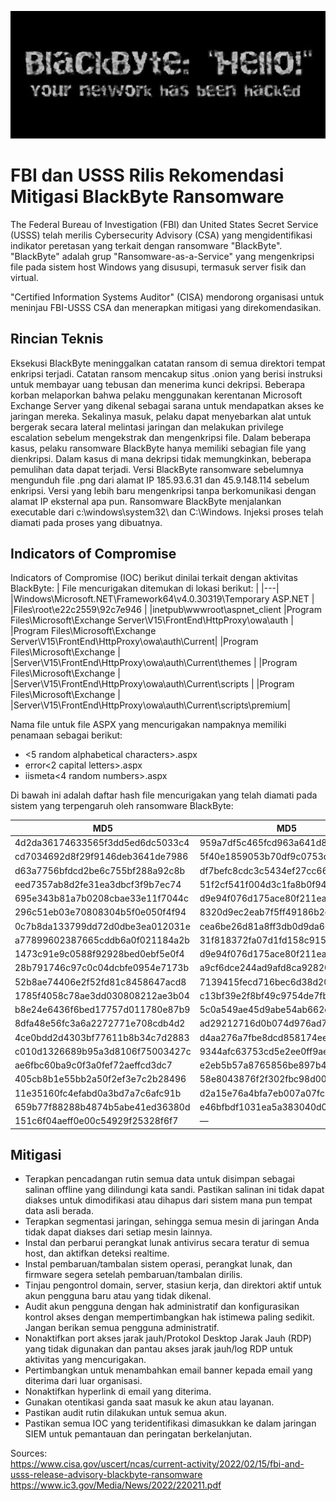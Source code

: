 
![thumbBanner](https://github.com/CSIRT-UMM/cysec-article/blob/main/04032022%20-%20BlackByteAdvisory/blackbyte.png)
# FBI dan USSS Rilis Rekomendasi Mitigasi BlackByte Ransomware

The Federal Bureau of Investigation (FBI) dan United States Secret Service (USSS) telah merilis Cybersecurity Advisory (CSA) yang mengidentifikasi indikator peretasan yang terkait dengan ransomware "BlackByte". "BlackByte" adalah grup "Ransomware-as-a-Service" yang mengenkripsi file pada sistem host Windows yang disusupi, termasuk server fisik dan virtual.

"Certified Information Systems Auditor" (CISA) mendorong organisasi untuk meninjau FBI-USSS CSA dan menerapkan mitigasi yang direkomendasikan.

## Rincian Teknis
Eksekusi BlackByte meninggalkan catatan ransom di semua direktori tempat enkripsi terjadi.
Catatan ransom mencakup situs .onion yang berisi instruksi untuk membayar uang tebusan dan menerima kunci dekripsi. Beberapa korban melaporkan bahwa pelaku menggunakan kerentanan Microsoft Exchange Server yang dikenal sebagai sarana untuk mendapatkan akses ke jaringan mereka. Sekalinya masuk,
pelaku dapat menyebarkan alat untuk bergerak secara lateral melintasi jaringan dan melakukan privilege escalation sebelum mengekstrak dan mengenkripsi file. Dalam beberapa kasus, pelaku ransomware BlackByte hanya memiliki sebagian file yang dienkripsi. Dalam kasus di mana dekripsi tidak memungkinkan, beberapa pemulihan data dapat terjadi. Versi BlackByte ransomware sebelumnya mengunduh file .png dari alamat IP 185.93.6.31 dan 45.9.148.114 sebelum enkripsi. Versi yang lebih baru mengenkripsi tanpa berkomunikasi dengan alamat IP eksternal apa pun. Ransomware BlackByte menjalankan executable
dari c:\windows\system32\ dan C:\Windows\. Injeksi proses telah diamati pada proses yang dibuatnya.

## Indicators of Compromise
Indicators of Compromise (IOC) berikut dinilai terkait dengan aktivitas BlackByte:
| File mencurigakan ditemukan di lokasi berikut:  |
|---|
|Windows\Microsoft.NET\Framework64\v4.0.30319\Temporary ASP.NET  |
|Files\root\e22c2559\92c7e946  |
|inetpub\wwwroot\aspnet_client
|Program  Files\Microsoft\Exchange Server\V15\FrontEnd\HttpProxy\owa\auth  |
|Program Files\Microsoft\Exchange Server\V15\FrontEnd\HttpProxy\owa\auth\Current|
|Program Files\Microsoft\Exchange  |
|Server\V15\FrontEnd\HttpProxy\owa\auth\Current\themes |
|Program Files\Microsoft\Exchange  |
|Server\V15\FrontEnd\HttpProxy\owa\auth\Current\scripts  |
|Program Files\Microsoft\Exchange  |
|Server\V15\FrontEnd\HttpProxy\owa\auth\Current\scripts\premium|

Nama file untuk file ASPX yang mencurigakan nampaknya memiliki penamaan sebagai berikut:
- <5 random alphabetical characters>.aspx
- error<2 capital letters>.aspx
- iismeta<4 random numbers>.aspx

Di bawah ini adalah daftar hash file mencurigakan yang telah diamati pada sistem yang terpengaruh oleh ransomware BlackByte:

| MD5 | MD5 |
|--|--|
|4d2da36174633565f3dd5ed6dc5033c4 | 959a7df5c465fcd963a641d87c18a565|
|cd7034692d8f29f9146deb3641de7986 | 5f40e1859053b70df9c0753d327f2cee|
|d63a7756bfdcd2be6c755bf288a92c8b | df7befc8cdc3c5434ef27cc669fb1e4b|
|eed7357ab8d2fe31ea3dbcf3f9b7ec74 | 51f2cf541f004d3c1fa8b0f94c89914a|
|695e343b81a7b0208cbae33e11f7044c | d9e94f076d175ace80f211ea298fa46e|
|296c51eb03e70808304b5f0e050f4f94 | 8320d9ec2eab7f5ff49186b2e630a15f|
|0c7b8da133799dd72d0dbe3ea012031e | cea6be26d81a8ff3db0d9da666cd0f8f|
|a77899602387665cddb6a0f021184a2b | 31f818372fa07d1fd158c91510b6a077|
|1473c91e9c0588f92928bed0ebf5e0f4 | d9e94f076d175ace80f211ea298fa46e|
|28b791746c97c0c04dcbfe0954e7173b | a9cf6dce244ad9afd8ca92820b9c11b9|
|52b8ae74406e2f52fd81c8458647acd8 | 7139415fecd716bec6d38d2004176f5d|
|1785f4058c78ae3dd030808212ae3b04 | c13bf39e2f8bf49c9754de7fb1396a33|
|b8e24e6436f6bed17757d011780e87b9 | 5c0a549ae45d9abe54ab662e53c484e2|
|8dfa48e56fc3a6a2272771e708cdb4d2 | ad29212716d0b074d976ad7e33b8f35f|
|4ce0bdd2d4303bf77611b8b34c7d2883 | d4aa276a7fbe8dcd858174eeacbb26ce|
|c010d1326689b95a3d8106f75003427c | 9344afc63753cd5e2ee0ff9aed43dc56|
|ae6fbc60ba9c0f3a0fef72aeffcd3dc7 | e2eb5b57a8765856be897b4f6dadca18
|405cb8b1e55bb2a50f2ef3e7c2b28496 | 58e8043876f2f302fbc98d00c270778b|
|11e35160fc4efabd0a3bd7a7c6afc91b | d2a15e76a4bfa7eb007a07fc8738edfb|
|659b77f88288b4874b5abe41ed36380d | e46bfbdf1031ea5a383040d0aa598d45|
|151c6f04aeff0e00c54929f25328f6f7 |—|

## Mitigasi
- Terapkan pencadangan rutin semua data untuk disimpan sebagai salinan offline yang dilindungi kata sandi. Pastikan salinan ini tidak dapat diakses untuk dimodifikasi atau dihapus dari sistem mana pun tempat data asli berada.
- Terapkan segmentasi jaringan, sehingga semua mesin di jaringan Anda tidak dapat diakses dari setiap mesin lainnya.
- Instal dan perbarui perangkat lunak antivirus secara teratur di semua host, dan aktifkan deteksi realtime.
- Instal pembaruan/tambalan sistem operasi, perangkat lunak, dan firmware segera setelah pembaruan/tambalan dirilis.
- Tinjau pengontrol domain, server, stasiun kerja, dan direktori aktif untuk akun pengguna baru atau yang tidak dikenal.
- Audit akun pengguna dengan hak administratif dan konfigurasikan kontrol akses dengan mempertimbangkan hak istimewa paling sedikit. Jangan berikan semua pengguna administratif.
- Nonaktifkan port akses jarak jauh/Protokol Desktop Jarak Jauh (RDP) yang tidak digunakan dan pantau akses jarak jauh/log RDP untuk aktivitas yang mencurigakan.
- Pertimbangkan untuk menambahkan email banner kepada email yang diterima dari luar organisasi.
- Nonaktifkan hyperlink di email yang diterima.
- Gunakan otentikasi ganda saat masuk ke akun atau layanan.
- Pastikan audit rutin dilakukan untuk semua akun.
- Pastikan semua IOC yang teridentifikasi dimasukkan ke dalam jaringan SIEM untuk pemantauan dan peringatan berkelanjutan.

Sources:<br>
https://www.cisa.gov/uscert/ncas/current-activity/2022/02/15/fbi-and-usss-release-advisory-blackbyte-ransomware<br>
https://www.ic3.gov/Media/News/2022/220211.pdf<br>
